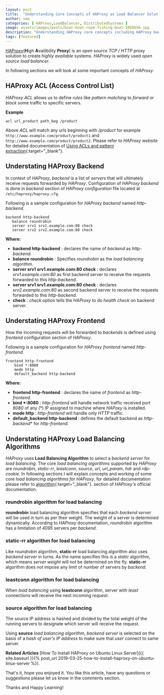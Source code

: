 ```yaml
---
layout: post
title:  "Understanding Core Concepts of HAProxy as Load Balancer Solution"
author: sma
categories: [ HAProxy,LoadBalancer, DistributedSystems ]
image: assets/images/posts/boat-boat-rope-fishing-boat-1050656.jpg
description: "Understanding HAProxy core concepts including HAProxy backend, HAProxy frontend, HAProxy ACL and pattern matching, HAProxy load balancing algorithms."
tags: [featured]
---
```


[HAProxy](http://www.haproxy.org)(**H**igh **A**vailibility **Proxy**) is an *open source* *TCP / HTTP* proxy solution to create *highly available* systems. *HAProxy* is widely used *open source* *load balancer*.

In following sections we will look at some important concepts of *HAProxy*.

## HAProxy ACL (Access Control List)

*HAProxy ACL* allows us to define *rules* like *pattern matching* to *forward* or *block* some traffic to specific servers.

**Example**

```
acl url_product path_beg /product
```
Above *ACL* will match any urls beginning with */product* for example `http://www.example.com/product/product1` and `http://www.example.com/product/product2`. Please refer to *HAProxy website* for detailed documentation  of [Using ACLs and pattern extraction](http://cbonte.github.io/haproxy-dconv/configuration-1.4.html#7){:target="_blank"}.

## Understating HAProxy Backend
In context of *HAProxy*, *backend* is a list of *servers* that will ultimately receive requests forwarded by *HAProxy*. Configuration of *HAProxy backend* is done in *backend* section of *HAProxy configuration* file located at `/etc/haproxy/haproxy.cfg`.

Following is a sample configuration for *HAProxy backend* named *http-backend*.

```
backend http-backend
   balance roundrobin
   server srv1 srv1.example.com:80 check
   server srv2 srv2.example.com:80 check
```

**Where:**
- **backend http-backend**  : declares the name of *backend* as *http-backend*.
- **balance roundrobin**    : Specifies *roundrobin* as the *load balancing algorithm*.
- **server srv1 srv1.example.com:80 check**  : declares *srv1.example.com:80* as first backend server to receive the requests forwarded to this *http-backend*.
- **server srv1 srv1.example.com:80 check**  : declares *srv2.example.com:80* as second backend server to receive the requests forwarded to this *http-backend*.
- **check** : *check* option tells the *HAProxy* to do *health check* on backend server.

## Understating HAProxy Frontend
How the incoming requests will be forwarded to *backends* is defined using *frontend* configuration section of *HAProxy*. 

Following is a sample configuration for *HAProxy frontend* named *http-frontend*.

```
frontend http-frontend
    bind *:8080
    mode http
    default_backend http-backend
```

**Where:**
- **frontend http-frontend**  : declares the name of *frontend* as *http-frontend*.
- **bind \*:8080**  : *http-frontend* will handle network traffic received port *8080* of any (*) IP assigned to machine where *HAPoxy* is installed.
- **mode http**  : *http-frontend* will handle only *HTTP* traffic.
- **default_backend http-backend** : defines the default backend as *http-backend** for *http-frontend*.

## Understating HAProxy Load Balancing Algorithms

*HAProxy* uses **Load Balancing Algorithm** to select a *backend server* for *load balancing*. The core *load balancing algorithms* supported by *HAProxy* are *roundrobin*, *static-rr*, *leastconn*, *source*, *uri*, *url_param*, *hdr* and *rdp-cookie*. In following sections I will explain concepts and working of some core *load balancing algorithms for HAProxy*, for detailed documentation please refer to [algorithm](http://cbonte.github.io/haproxy-dconv/configuration-1.4.html#4.2-balance){:target="_blank"}. section of *HAProxy's* official documentation.

### roundrobin algorithm for load balancing

**roundrobin** load balancing algorithm specifies that each *backend server* will be used in turn as per their weight. The weight of a server is determined dynamically. According to *HAProxy* documentation, *roundrobin* algorithm has a limitation of *4095* servers per *backend*.

### static-rr algorithm for load balancing

Like *roundrobin* algorithm, **static-rr** load balancing algorithm also uses *backend server*  in turns. As the name specifies this is a *static* algorithm, which means *server weight* will not be determined on the fly. **static-rr** algorithm does not impose any limit of number of servers by *backend*.

### leastconn algorithm for load balancing

When *load balancing* using **leastconn** algorithm, server with *least* connections will receive the next incoming *request*.


### source algorithm for load balancing

The source IP address is hashed and divided by the total
              weight of the running servers to designate which server will
              receive the request.

Using **source** *load balancing algorithm*, *backend server* is selected on the basis of a *hash of user's IP address* to make sure that *user* connect to same server.


**Related Articles**
[How To Install HAProxy on Ubuntu Linux Server]({{ site.baseurl }}{% post_url 2019-03-25-how-to-install-haproxy-on-ubuntu-linux-server %}).

That's it, hope you enjoyed it. You like this article, have any questions or suggestions please let us know in the comments section.

Thanks and Happy Learning!
